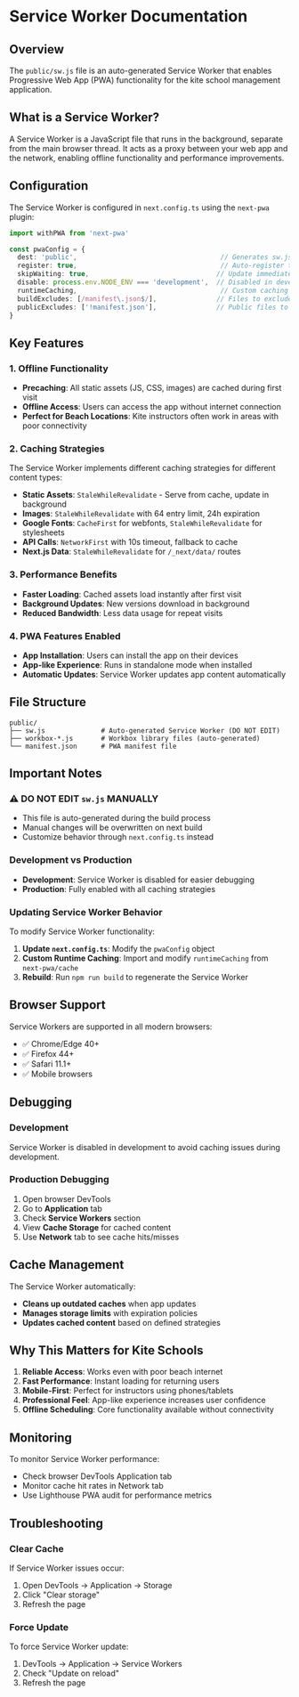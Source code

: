 # Service Worker Documentation

## Overview

The `public/sw.js` file is an auto-generated Service Worker that enables Progressive Web App (PWA) functionality for the kite school management application.

## What is a Service Worker?

A Service Worker is a JavaScript file that runs in the background, separate from the main browser thread. It acts as a proxy between your web app and the network, enabling offline functionality and performance improvements.

## Configuration

The Service Worker is configured in `next.config.ts` using the `next-pwa` plugin:

```typescript
import withPWA from 'next-pwa'

const pwaConfig = {
  dest: 'public',                                    // Generates sw.js in public/
  register: true,                                    // Auto-register the service worker
  skipWaiting: true,                                // Update immediately when new version available
  disable: process.env.NODE_ENV === 'development',  // Disabled in development
  runtimeCaching,                                    // Custom caching strategies
  buildExcludes: [/manifest\.json$/],               // Files to exclude from precaching
  publicExcludes: ['!manifest.json'],               // Public files to exclude
}
```

## Key Features

### 1. Offline Functionality
- **Precaching**: All static assets (JS, CSS, images) are cached during first visit
- **Offline Access**: Users can access the app without internet connection
- **Perfect for Beach Locations**: Kite instructors often work in areas with poor connectivity

### 2. Caching Strategies

The Service Worker implements different caching strategies for different content types:

- **Static Assets**: `StaleWhileRevalidate` - Serve from cache, update in background
- **Images**: `StaleWhileRevalidate` with 64 entry limit, 24h expiration
- **Google Fonts**: `CacheFirst` for webfonts, `StaleWhileRevalidate` for stylesheets
- **API Calls**: `NetworkFirst` with 10s timeout, fallback to cache
- **Next.js Data**: `StaleWhileRevalidate` for `/_next/data/` routes

### 3. Performance Benefits
- **Faster Loading**: Cached assets load instantly after first visit
- **Background Updates**: New versions download in background
- **Reduced Bandwidth**: Less data usage for repeat visits

### 4. PWA Features Enabled
- **App Installation**: Users can install the app on their devices
- **App-like Experience**: Runs in standalone mode when installed
- **Automatic Updates**: Service Worker updates app content automatically

## File Structure

```
public/
├── sw.js              # Auto-generated Service Worker (DO NOT EDIT)
├── workbox-*.js       # Workbox library files (auto-generated)
└── manifest.json      # PWA manifest file
```

## Important Notes

### ⚠️ DO NOT EDIT `sw.js` MANUALLY
- This file is auto-generated during the build process
- Manual changes will be overwritten on next build
- Customize behavior through `next.config.ts` instead

### Development vs Production
- **Development**: Service Worker is disabled for easier debugging
- **Production**: Fully enabled with all caching strategies

### Updating Service Worker Behavior

To modify Service Worker functionality:

1. **Update `next.config.ts`**: Modify the `pwaConfig` object
2. **Custom Runtime Caching**: Import and modify `runtimeCaching` from `next-pwa/cache`
3. **Rebuild**: Run `npm run build` to regenerate the Service Worker

## Browser Support

Service Workers are supported in all modern browsers:
- ✅ Chrome/Edge 40+
- ✅ Firefox 44+
- ✅ Safari 11.1+
- ✅ Mobile browsers

## Debugging

### Development
Service Worker is disabled in development to avoid caching issues during development.

### Production Debugging
1. Open browser DevTools
2. Go to **Application** tab
3. Check **Service Workers** section
4. View **Cache Storage** for cached content
5. Use **Network** tab to see cache hits/misses

## Cache Management

The Service Worker automatically:
- **Cleans up outdated caches** when app updates
- **Manages storage limits** with expiration policies
- **Updates cached content** based on defined strategies

## Why This Matters for Kite Schools

1. **Reliable Access**: Works even with poor beach internet
2. **Fast Performance**: Instant loading for returning users
3. **Mobile-First**: Perfect for instructors using phones/tablets
4. **Professional Feel**: App-like experience increases user confidence
5. **Offline Scheduling**: Core functionality available without connectivity

## Monitoring

To monitor Service Worker performance:
- Check browser DevTools Application tab
- Monitor cache hit rates in Network tab
- Use Lighthouse PWA audit for performance metrics

## Troubleshooting

### Clear Cache
If Service Worker issues occur:
1. Open DevTools → Application → Storage
2. Click "Clear storage"
3. Refresh the page

### Force Update
To force Service Worker update:
1. DevTools → Application → Service Workers
2. Check "Update on reload"
3. Refresh the page